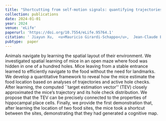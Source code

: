 ```yaml
---
title: "Shortcutting from self-motion signals: quantifying trajectories and active sensing in an open maze"
collection: publications
date: 2024-01-01
year: 2024
venue: 'eLife'
paperurl: 'https://doi.org/10.7554/eLife.95764.1'
citation: ' Jiayun Xu,  <u>Mauricio Girardi-Schappo</u>,  Jean-Claude Béïque,  André Longtin,  Leonard Maler (2024): <i>Shortcutting from self-motion signals: quantifying trajectories and active sensing in an open maze.</i> <b>eLife 13</b>: RP95764.'
pubtype:  paper
---
```

Animals navigate by learning the spatial layout of their environment. We investigated spatial learning of mice in an open maze where food was hidden in one of a hundred holes. Mice leaving from a stable entrance learned to efficiently navigate to the food without the need for landmarks. We develop a quantitative framework to reveal how the mice estimate the food location based on analyses of trajectories and active hole checks. After learning, the computed ``target estimation vector'' (TEV) closely approximated the mice’s trajectory and its hole check distribution. We propose that the TEV can be precisely connected to the properties of hippocampal place cells. Finally, we provide the first demonstration that, after learning the location of two food sites, the mice took a shortcut between the sites, demonstrating that they had generated a cognitive map.